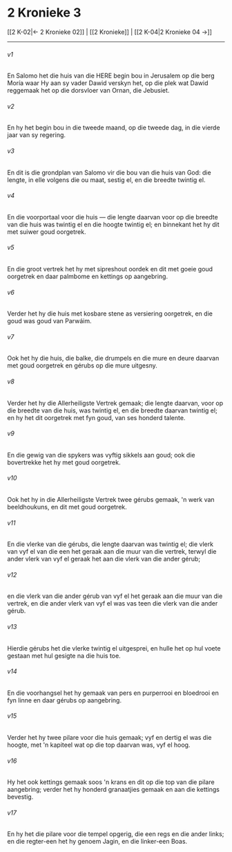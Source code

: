 # 2 Kronieke 3

[[2 K-02|← 2 Kronieke 02]] | [[2 Kronieke]] | [[2 K-04|2 Kronieke 04 →]]
***

###### v1
En Salomo het die huis van die HERE begin bou in Jerusalem op die berg Moría waar Hy aan sy vader Dawid verskyn het, op die plek wat Dawid reggemaak het op die dorsvloer van Ornan, die Jebusiet. 
###### v2
En hy het begin bou in die tweede maand, op die tweede dag, in die vierde jaar van sy regering. 
###### v3
En dit is die grondplan van Salomo vir die bou van die huis van God: die lengte, in elle volgens die ou maat, sestig el, en die breedte twintig el. 
###### v4
En die voorportaal voor die huis — die lengte daarvan voor op die breedte van die huis was twintig el en die hoogte twintig el; en binnekant het hy dit met suiwer goud oorgetrek. 
###### v5
En die groot vertrek het hy met sipreshout oordek en dit met goeie goud oorgetrek en daar palmbome en kettings op aangebring. 
###### v6
Verder het hy die huis met kosbare stene as versiering oorgetrek, en die goud was goud van Parwáim. 
###### v7
Ook het hy die huis, die balke, die drumpels en die mure en deure daarvan met goud oorgetrek en gérubs op die mure uitgesny. 
###### v8
Verder het hy die Allerheiligste Vertrek gemaak; die lengte daarvan, voor op die breedte van die huis, was twintig el, en die breedte daarvan twintig el; en hy het dit oorgetrek met fyn goud, van ses honderd talente. 
###### v9
En die gewig van die spykers was vyftig sikkels aan goud; ook die bovertrekke het hy met goud oorgetrek. 
###### v10
Ook het hy in die Allerheiligste Vertrek twee gérubs gemaak, 'n werk van beeldhoukuns, en dit met goud oorgetrek. 
###### v11
En die vlerke van die gérubs, die lengte daarvan was twintig el; die vlerk van vyf el van die een het geraak aan die muur van die vertrek, terwyl die ander vlerk van vyf el geraak het aan die vlerk van die ander gérub; 
###### v12
en die vlerk van die ander gérub van vyf el het geraak aan die muur van die vertrek, en die ander vlerk van vyf el was vas teen die vlerk van die ander gérub. 
###### v13
Hierdie gérubs het die vlerke twintig el uitgesprei, en hulle het op hul voete gestaan met hul gesigte na die huis toe. 
###### v14
En die voorhangsel het hy gemaak van pers en purperrooi en bloedrooi en fyn linne en daar gérubs op aangebring. 
###### v15
Verder het hy twee pilare voor die huis gemaak; vyf en dertig el was die hoogte, met 'n kapiteel wat op die top daarvan was, vyf el hoog. 
###### v16
Hy het ook kettings gemaak soos 'n krans en dit op die top van die pilare aangebring; verder het hy honderd granaatjies gemaak en aan die kettings bevestig. 
###### v17
En hy het die pilare voor die tempel opgerig, die een regs en die ander links; en die regter-een het hy genoem Jagin, en die linker-een Boas. 
